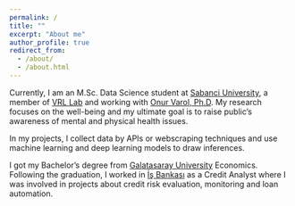 ```yaml
---
permalink: /
title: ""
excerpt: "About me"
author_profile: true
redirect_from: 
  - /about/
  - /about.html
---
```


Currently, I am an M.Sc. Data Science student at [Sabanci University](https://www.sabanciuniv.edu/), a member of [VRL Lab](http://varollab.com/) and working with [Onur Varol, Ph.D](http://www.onurvarol.com/). My research focuses on the well-being and my ultimate goal is to raise public’s awareness of mental and physical health issues.

In my projects, I collect data by APIs or webscraping techniques and use machine learning and deep learning models to draw inferences.

I got my Bachelor’s degree from [Galatasaray University](https://gsu.edu.tr/en/) Economics. Following the graduation, I worked in [İş Bankası](https://www.isbank.com.tr/en) as a Credit Analyst where I was involved in projects about credit risk evaluation, monitoring and loan automation.
